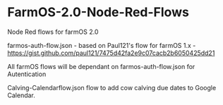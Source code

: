 # FarmOS-2.0-Node-Red-Flows

Node Red flows for farmOS 2.0

farmos-auth-flow.json - based on Paul121's flow for farmOS 1.x - https://gist.github.com/paul121/7475d42fa2e9c07cacb2b6050425dd21

All farmOS flows will be dependant on farmos-auth-flow.json for Autentication


Calving-Calendarflow.json flow to add cow calving due dates to Google Calendar.
